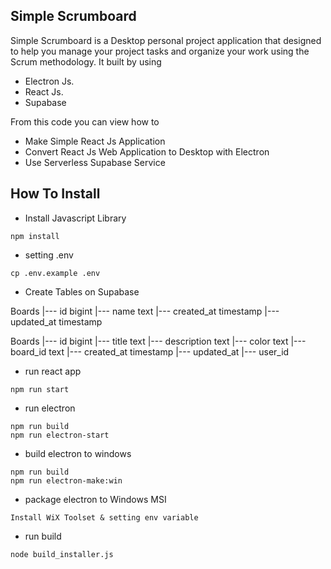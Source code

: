 ## Simple Scrumboard

Simple Scrumboard is a Desktop personal project application that designed to help you manage your project tasks and organize your work using the Scrum methodology. It built by using

* Electron Js.
* React Js.
* Supabase

From this code you can view how to

* Make Simple React Js Application
* Convert React Js Web Application to Desktop with Electron
* Use Serverless Supabase Service

## How To Install

* Install Javascript Library

```
npm install
```

* setting .env

```
cp .env.example .env
```

* Create Tables on Supabase

Boards
\|\-\-\- id bigint
\|\-\-\- name text
\|\-\-\- created\_at timestamp
\|\-\-\- updated\_at timestamp

Boards
\|\-\-\- id bigint
\|\-\-\- title text
\|\-\-\- description text
\|\-\-\- color text
\|\-\-\- board\_id text
\|\-\-\- created\_at timestamp
\|\-\-\- updated\_at
\|\-\-\- user\_id

* run react app

```
npm run start
```

* run electron

```
npm run build
npm run electron-start
```

* build electron to windows

```
npm run build
npm run electron-make:win
```

* package electron to Windows MSI

```
Install WiX Toolset & setting env variable
```

* run build

```
node build_installer.js
```